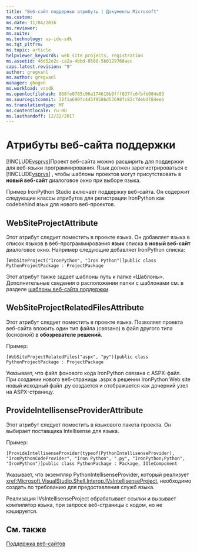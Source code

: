 ```yaml
---
title: "Веб-сайт поддержки атрибуты | Документы Microsoft"
ms.custom: 
ms.date: 11/04/2016
ms.reviewer: 
ms.suite: 
ms.technology: vs-ide-sdk
ms.tgt_pltfrm: 
ms.topic: article
helpviewer_keywords: web site projects, registration
ms.assetid: 46d52e2c-ca2a-4bbd-8500-5b0129768aec
caps.latest.revision: "9"
author: gregvanl
ms.author: gregvanl
manager: ghogen
ms.workload: vssdk
ms.openlocfilehash: 868fe0785c90a174610b9fff837fc6fbfb084e83
ms.sourcegitcommit: 32f1a690fc445f9586d53698fc82c7debd784eeb
ms.translationtype: MT
ms.contentlocale: ru-RU
ms.lasthandoff: 12/22/2017
---
```

# <a name="web-site-support-attributes"></a>Атрибуты веб-сайта поддержки
[!INCLUDE[vsprvs](../../code-quality/includes/vsprvs_md.md)]Проект веб-сайта можно расширить для поддержки для веб-языки программирования. Язык должен зарегистрироваться с [!INCLUDE[vsprvs](../../code-quality/includes/vsprvs_md.md)] , чтобы шаблоны проектов могут присутствовать в **новый веб-сайт** диалоговое окно при выборе языка.  
  
 Пример IronPython Studio включает поддержку веб-сайта. Он содержит следующие классы атрибутов для регистрации IronPython как codebehind язык для нового веб-проектов.  
  
## <a name="websiteprojectattribute"></a>WebSiteProjectAttribute  
 Этот атрибут следует поместить в проекте языка. Он добавляет языка в список языков в веб-программирования **язык** списка в **новый веб-сайт** диалоговое окно. Например следующие добавляет IronPython списка:  
  
```  
[WebSiteProject("IronPython", "Iron Python")]public class PythonProjectPackage : ProjectPackage  
```  
  
 Этот атрибут также задает шаблоны путь к папке «Шаблоны». Дополнительные сведения о расположении папки с шаблонами см. в разделе [шаблоны веб-сайта поддержки](../../extensibility/internals/web-site-support-templates.md).  
  
## <a name="websiteprojectrelatedfilesattribute"></a>WebSiteProjectRelatedFilesAttribute  
 Этот атрибут следует поместить в проекте языка. Позволяет проекта веб-сайта вложить один тип файла (связано) в файл другого типа (основной) в **обозревателе решений**.  
  
 Пример:  
  
```  
[WebSiteProjectRelatedFiles("aspx", "py")]public class PythonProjectPackage : ProjectPackage  
```  
  
 Указывает, что файл фонового кода IronPython связана с ASPX-файл. При создании нового веб-страницы .aspx в решении IronPython Web site новый исходный файл .py создается и отображается как дочерний узел на ASPX-страницу.  
  
## <a name="provideintellisenseproviderattribute"></a>ProvideIntellisenseProviderAttribute  
 Этот атрибут следует поместить в языкового пакета проекта. Он выбирает поставщика Intellisense для языка.  
  
 Пример:  
  
```  
[ProvideIntellisenseProvider(typeof(PythonIntellisenseProvider), "IronPythonCodeProvider", "Iron Python", ".py", "IronPython;Python", "IronPython")]public class PythonPackage : Package, IOleComponent  
```  
  
 Указывает, что экземпляр PythonIntellisenseProvider, который реализует <xref:Microsoft.VisualStudio.Shell.Interop.IVsIntellisenseProject>, необходимо создать по требованию для предоставления служб языка.  
  
 Реализация IVsIntellisenseProject обрабатывает ссылки и вызывает компилятор языка, при запросе веб-страницы с кодом, но не кэшируется.  
  
## <a name="see-also"></a>См. также  
 [Поддержка веб-сайтов](../../extensibility/internals/web-site-support.md)